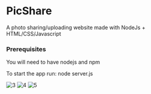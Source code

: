 # PicShare

A photo sharing/uploading website made with NodeJs + HTML/CSS/Javascript

### Prerequisites

You will need to have nodejs and npm

To start the app run: node server.js

![3](https://user-images.githubusercontent.com/19285486/51800100-82c9b380-2222-11e9-9b52-73cdfef29fd7.png)
![4](https://user-images.githubusercontent.com/19285486/51800101-83624a00-2222-11e9-9372-2432f266d90a.png)
![5](https://user-images.githubusercontent.com/19285486/51800102-83624a00-2222-11e9-9839-30d834ed5b9a.png)
